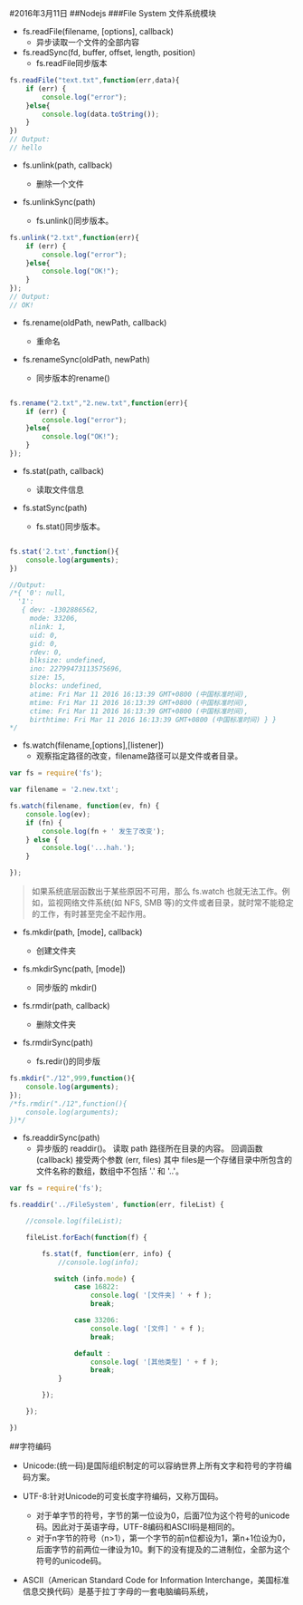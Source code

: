#2016年3月11日
##Nodejs
###File System 文件系统模块


 - fs.readFile(filename, [options], callback)
     + 异步读取一个文件的全部内容
 - fs.readSync(fd, buffer, offset, length, position)
     + fs.readFile同步版本 

```js
fs.readFile("text.txt",function(err,data){
    if (err) {
        console.log("error");
    }else{
        console.log(data.toString());
    }
})
// Output: 
// hello
```

 - fs.unlink(path, callback)
     + 删除一个文件

 - fs.unlinkSync(path)
     + fs.unlink()同步版本。


```js
fs.unlink("2.txt",function(err){
    if (err) {
        console.log("error");
    }else{
        console.log("OK!");
    }
});
// Output: 
// OK!
```

 - fs.rename(oldPath, newPath, callback)
     + 重命名


 - fs.renameSync(oldPath, newPath)
     +  同步版本的rename()

```js

fs.rename("2.txt","2.new.txt",function(err){
    if (err) {
        console.log("error");
    }else{
        console.log("OK!");
    }
});

```


 - fs.stat(path, callback)
     + 读取文件信息

 - fs.statSync(path)
     + fs.stat()同步版本。

```js

fs.stat('2.txt',function(){
    console.log(arguments);
})

//Output:
/*{ '0': null,
  '1': 
   { dev: -1302886562,
     mode: 33206,
     nlink: 1,
     uid: 0,
     gid: 0,
     rdev: 0,
     blksize: undefined,
     ino: 22799473113575696,
     size: 15,
     blocks: undefined,
     atime: Fri Mar 11 2016 16:13:39 GMT+0800 (中国标准时间),
     mtime: Fri Mar 11 2016 16:13:39 GMT+0800 (中国标准时间),
     ctime: Fri Mar 11 2016 16:13:39 GMT+0800 (中国标准时间),
     birthtime: Fri Mar 11 2016 16:13:39 GMT+0800 (中国标准时间) } }
*/
```

 - fs.watch(filename,[options],[listener])
     + 观察指定路径的改变，filename路径可以是文件或者目录。

```js
var fs = require('fs');

var filename = '2.new.txt';

fs.watch(filename, function(ev, fn) {
    console.log(ev);
    if (fn) {
        console.log(fn + ' 发生了改变');
    } else {
        console.log('...hah.');
    }

});
```

>如果系统底层函数出于某些原因不可用，那么 fs.watch 也就无法工作。例如，监视网络文件系统(如 NFS, SMB 等)的文件或者目录，就时常不能稳定的工作，有时甚至完全不起作用。

 - fs.mkdir(path, [mode], callback)
     + 创建文件夹

 - fs.mkdirSync(path, [mode])
     + 同步版的 mkdir()

 - fs.rmdir(path, callback)
     + 删除文件夹

 - fs.rmdirSync(path)
     + fs.redir()的同步版

```js
fs.mkdir("./12",999,function(){
    console.log(arguments);
});
/*fs.rmdir("./12",function(){
    console.log(arguments);
})*/
```

 - fs.readdirSync(path)
     + 异步版的 readdir()。 读取 path 路径所在目录的内容。 回调函数 (callback) 接受两个参数 (err, files) 其中 files是一个存储目录中所包含的文件名称的数组，数组中不包括 '.' 和 '..'。



```js
var fs = require('fs');

fs.readdir('../FileSystem', function(err, fileList) {

    //console.log(fileList);

    fileList.forEach(function(f) {

        fs.stat(f, function(err, info) {
            //console.log(info);

           switch (info.mode) {
                case 16822:
                    console.log( '[文件夹] ' + f );
                    break;

                case 33206:
                    console.log( '[文件] ' + f );
                    break;

                default :
                    console.log( '[其他类型] ' + f );
                    break;
            }

        });

    });

})

```

##字符编码

 - Unicode:(统一码)是国际组织制定的可以容纳世界上所有文字和符号的字符编码方案。


 - UTF-8:针对Unicode的可变长度字符编码，又称万国码。
     + 对于单字节的符号，字节的第一位设为0，后面7位为这个符号的unicode码。因此对于英语字母，UTF-8编码和ASCII码是相同的。 
     + 对于n字节的符号（n>1），第一个字节的前n位都设为1，第n+1位设为0，后面字节的前两位一律设为10。剩下的没有提及的二进制位，全部为这个符号的unicode码。


 - ASCII（American Standard Code for Information Interchange，美国标准信息交换代码）是基于拉丁字母的一套电脑编码系统，
